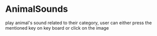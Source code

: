 # AnimalSounds
 play animal's sound related to their category, user can either press the mentioned key on key board or click on the image

